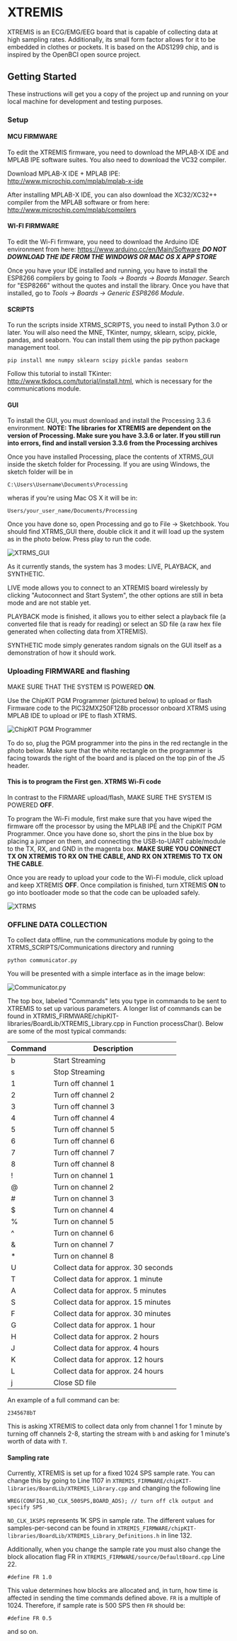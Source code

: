
# XTREMIS 

XTREMIS is an ECG/EMG/EEG board that is capable of collecting data at high sampling rates. Additionally, its small form factor allows for it to be embedded in clothes or pockets. It is based on the ADS1299 chip, and is inspired by the OpenBCI open source project. 

## Getting Started

These instructions will get you a copy of the project up and running on your local machine for development and testing purposes. 

### Setup
#### MCU FIRMWARE

To edit the XTREMIS firmware, you need to download the MPLAB-X IDE and MPLAB IPE software suites. You also need to download the VC32 compiler.

Download MPLAB-X IDE + MPLAB IPE: http://www.microchip.com/mplab/mplab-x-ide

After installing MPLAB-X IDE, you can also download the XC32/XC32++ compiler from the MPLAB software or from here: http://www.microchip.com/mplab/compilers

#### WI-FI FIRMWARE

To edit the Wi-Fi firmware, you need to download the Arduino IDE environment from here: https://www.arduino.cc/en/Main/Software
***DO NOT DOWNLOAD THE IDE FROM THE WINDOWS OR MAC OS X APP STORE***

Once you have your IDE installed and running, you have to install the ESP8266 compilers by going to *Tools -> Boards -> Boards Manager*. Search for "ESP8266" without the quotes and install the library. Once you have that installed, go to *Tools -> Boards -> Generic ESP8266 Module*.

#### SCRIPTS

To run the scripts inside XTRMS_SCRIPTS, you need to install Python 3.0 or later. You will also need the MNE, TKinter, numpy, sklearn, scipy, pickle, pandas, and seaborn. You can install them using the pip python package management tool.  

```
pip install mne numpy sklearn scipy pickle pandas seaborn
```
Follow this tutorial to install TKinter: http://www.tkdocs.com/tutorial/install.html, which is necessary for the communications module.

#### GUI
To install the GUI, you must download and install the Processing 3.3.6 environment. **NOTE: The libraries for XTREMIS are dependent on the version of Processing. Make sure you have 3.3.6 or later. If you still run into errors, find and install version 3.3.6 from the Processing archives**

Once you have installed Processing, place the contents of XTRMS_GUI inside the sketch folder for Processing. If you are using Windows, the sketch folder will be in 

```
C:\Users\Username\Documents\Processing
```
wheras if you're using Mac OS X it will be in:

```
Users/your_user_name/Documents/Processing
```

Once you have done so, open Processing and go to File -> Sketchbook. You should find XTRMS_GUI there, double click it and it will load up the system as in the photo below. Press play to run the code. 

![XTRMS_GUI](https://i.imgur.com/VVOuvoZ.png)

As it currently stands, the system has 3 modes: LIVE, PLAYBACK, and SYNTHETIC. 

LIVE mode allows you to connect to an XTREMIS board wirelessly by clicking "Autoconnect and Start System", the other options are still in beta mode and are not stable yet. 

PLAYBACK mode is finished, it allows you to either select a playback file (a converted file that is ready for reading) or select an SD file (a raw hex file generated when collecting data from XTREMIS). 

SYNTHETIC mode simply generates random signals on the GUI itself as a demonstration of how it should work. 

### Uploading FIRMWARE and flashing

MAKE SURE THAT THE SYSTEM IS POWERED **ON**. 

Use the ChipKIT PGM Programmer (pictured below) to upload or flash Firmware code to the PIC32MX250F128b processor onboard XTRMS using MPLAB IDE to upload or IPE to flash XTRMS. 

![ChipKIT PGM Programmer](http://chipkit.net/wp-content/uploads/2017/02/chipKIT-Programmer-obl-500-big-500x350.png)
 
To do so, plug the PGM programmer into the pins in the red rectangle in the photo below. Make sure that the white rectangle on the programmer is facing towards the right of the board and is placed on the top pin of the J5 header.  

#### This is to program the First gen. XTRMS Wi-Fi code
In contrast to the FIRMARE upload/flash, MAKE SURE THE SYSTEM IS POWERED **OFF**.

To program the Wi-Fi module, first make sure that you have wiped the firmware off the processor by using the MPLAB IPE and the ChipKIT PGM Programmer. Once you have done so, short the pins in the blue box by placing a jumper on them, and connecting the USB-to-UART cable/module to the TX, RX, and GND in the magenta box. **MAKE SURE YOU CONNECT TX ON XTREMIS TO RX ON THE CABLE, AND RX ON XTREMIS TO TX ON THE CABLE**.

Once you are ready to upload your code to the Wi-Fi module, click upload and keep XTREMIS **OFF**. Once compilation is finished, turn XTREMIS **ON** to go into bootloader mode so that the code can be uploaded safely. 
 
![XTRMS](https://i.imgur.com/mSIYlfm.jpg)


### OFFLINE DATA COLLECTION

To collect data offline, run the communications module by going to the XTRMS_SCRIPTS/Communications directory and running 

``` 
python communicator.py
```

You will be presented with a simple interface as in the image below:

![Communicator.py](https://i.imgur.com/GWiK0zY.png)

The top box, labeled "Commands" lets you type in commands to be sent to XTREMIS to set up various parameters. A longer list of commands can be found in XTRMIS_FIRMWARE/chipKIT-libraries/BoardLib/XTREMIS_Library.cpp in Function processChar(). Below are some of the most typical commands:

| Command | Description |
| --- | --- |
| b | Start Streaming    |
| s | Stop Streaming     |
| 1 | Turn off channel 1 |
| 2 | Turn off channel 2 |
| 3 | Turn off channel 3 |
| 4 | Turn off channel 4 |
| 5 | Turn off channel 5 |
| 6 | Turn off channel 6 |
| 7 | Turn off channel 7 |
| 8 | Turn off channel 8 |
| ! | Turn on channel 1 |
| @ | Turn on channel 2 |
| # | Turn on channel 3 |
| $ | Turn on channel 4 |
| % | Turn on channel 5 |
| ^ | Turn on channel 6 |
| & | Turn on channel 7 |
| * | Turn on channel 8 |
| U | Collect data for approx. 30 seconds |
| T | Collect data for approx. 1 minute   |
| A | Collect data for approx. 5 minutes  |
| S | Collect data for approx. 15 minutes |
| F | Collect data for approx. 30 minutes |
| G | Collect data for approx. 1 hour     |
| H | Collect data for approx. 2 hours    |
| J | Collect data for approx. 4 hours    |
| K | Collect data for approx. 12 hours   |
| L | Collect data for approx. 24 hours   |
| j | Close SD file                       | 

An example of a full command can be:

```
2345678bT
```
This is asking XTREMIS to collect data only from channel 1 for 1 minute by turning off channels 2-8, starting the stream with `b` and asking for 1 minute's worth of data with `T`.


#### Sampling rate
Currently, XTREMIS is set up for a fixed 1024 SPS sample rate. You can change this by going to Line 1107 in `XTREMIS_FIRMWARE/chipKIT-libraries/BoardLib/XTREMIS_Library.cpp` and changing the following line

```
WREG(CONFIG1,NO_CLK_500SPS,BOARD_ADS); // turn off clk output and specify SPS
```

`NO_CLK_1KSPS` represents 1K SPS in sample rate. The different values for samples-per-second can be found in `XTREMIS_FIRMWARE/chipKIT-libraries/BoardLib/XTREMIS_Library_Definitions.h` in line 132. 

Additionally, when you change the sample rate you must also change the block allocation flag FR in `XTREMIS_FIRMWARE/source/DefaultBoard.cpp` Line 22. 

```
#define FR 1.0
```

This value determines how blocks are allocated and, in turn, how time is affected in sending the time commands defined above. `FR` is a multiple of 1024. Therefore, if sample rate is 500 SPS then `FR` should be:

```
#define FR 0.5
```
and so on. 




